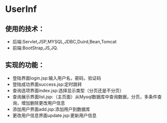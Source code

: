 # **UserInf**

## 使用的技术：

- 后端:Servlet,JSP,MYSQL,JDBC,Duird,Bean,Tomcat
- 前端:BootStrap,JS,JQ.

## 实现的功能：

- 登陆界面login.jsp:输入用户名，密码，验证码
- 登陆成功界面success.jsp:定时跳转
- 查询选项界面index.jsp:选择显示类型（分页还是不分页）
- 查询展示界面list.jsp:（主页面）从Mysql数据库中查询数据，分页，多条件查询，增加删除更改用户信息
- 添加用户界面add.jsp:添加用户到数据库
- 更改用户信息界面update.jsp:更新用户信息